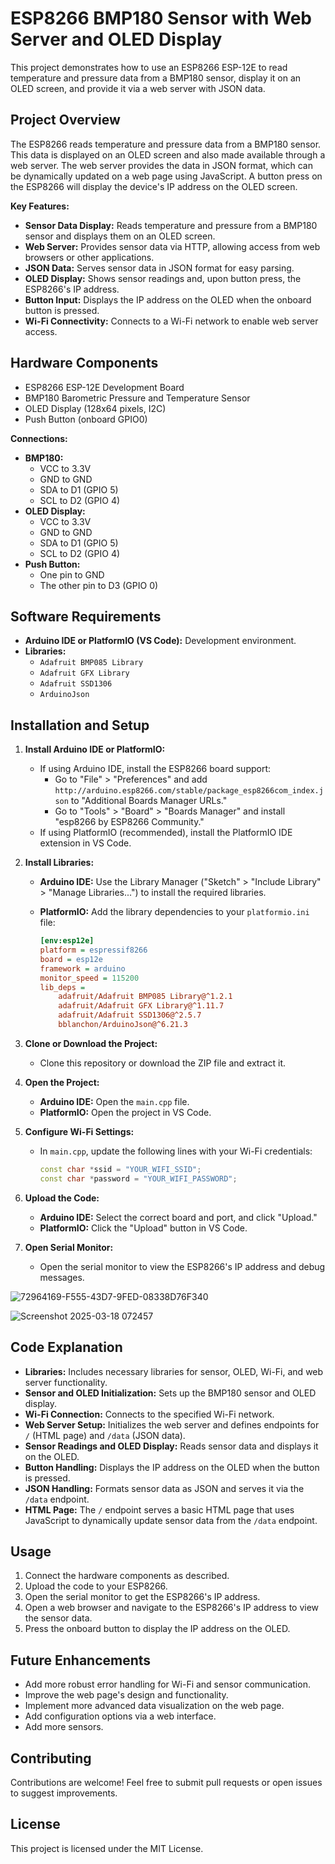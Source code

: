 # ESP8266 BMP180 Sensor with Web Server and OLED Display

This project demonstrates how to use an ESP8266 ESP-12E to read temperature and pressure data from a BMP180 sensor, display it on an OLED screen, and provide it via a web server with JSON data.

## Project Overview

The ESP8266 reads temperature and pressure data from a BMP180 sensor. This data is displayed on an OLED screen and also made available through a web server. The web server provides the data in JSON format, which can be dynamically updated on a web page using JavaScript. A button press on the ESP8266 will display the device's IP address on the OLED screen.

**Key Features:**

* **Sensor Data Display:** Reads temperature and pressure from a BMP180 sensor and displays them on an OLED screen.
* **Web Server:** Provides sensor data via HTTP, allowing access from web browsers or other applications.
* **JSON Data:** Serves sensor data in JSON format for easy parsing.
* **OLED Display:** Shows sensor readings and, upon button press, the ESP8266's IP address.
* **Button Input:** Displays the IP address on the OLED when the onboard button is pressed.
* **Wi-Fi Connectivity:** Connects to a Wi-Fi network to enable web server access.

## Hardware Components

* ESP8266 ESP-12E Development Board
* BMP180 Barometric Pressure and Temperature Sensor
* OLED Display (128x64 pixels, I2C)
* Push Button (onboard GPIO0)

**Connections:**

* **BMP180:**
    * VCC to 3.3V
    * GND to GND
    * SDA to D1 (GPIO 5)
    * SCL to D2 (GPIO 4)
* **OLED Display:**
    * VCC to 3.3V
    * GND to GND
    * SDA to D1 (GPIO 5)
    * SCL to D2 (GPIO 4)
* **Push Button:**
    * One pin to GND
    * The other pin to D3 (GPIO 0)

## Software Requirements

* **Arduino IDE or PlatformIO (VS Code):** Development environment.
* **Libraries:**
    * `Adafruit BMP085 Library`
    * `Adafruit GFX Library`
    * `Adafruit SSD1306`
    * `ArduinoJson`

## Installation and Setup

1.  **Install Arduino IDE or PlatformIO:**
    * If using Arduino IDE, install the ESP8266 board support:
        * Go to "File" > "Preferences" and add `http://arduino.esp8266.com/stable/package_esp8266com_index.json` to "Additional Boards Manager URLs."
        * Go to "Tools" > "Board" > "Boards Manager" and install "esp8266 by ESP8266 Community."
    * If using PlatformIO (recommended), install the PlatformIO IDE extension in VS Code.
2.  **Install Libraries:**
    * **Arduino IDE:** Use the Library Manager ("Sketch" > "Include Library" > "Manage Libraries...") to install the required libraries.
    * **PlatformIO:** Add the library dependencies to your `platformio.ini` file:

        ```ini
        [env:esp12e]
        platform = espressif8266
        board = esp12e
        framework = arduino
        monitor_speed = 115200
        lib_deps =
            adafruit/Adafruit BMP085 Library@^1.2.1
            adafruit/Adafruit GFX Library@^1.11.7
            adafruit/Adafruit SSD1306@^2.5.7
            bblanchon/ArduinoJson@^6.21.3
        ```

3.  **Clone or Download the Project:**
    * Clone this repository or download the ZIP file and extract it.
4.  **Open the Project:**
    * **Arduino IDE:** Open the `main.cpp` file.
    * **PlatformIO:** Open the project in VS Code.
5.  **Configure Wi-Fi Settings:**
    * In `main.cpp`, update the following lines with your Wi-Fi credentials:

        ```cpp
        const char *ssid = "YOUR_WIFI_SSID";
        const char *password = "YOUR_WIFI_PASSWORD";
        ```

6.  **Upload the Code:**
    * **Arduino IDE:** Select the correct board and port, and click "Upload."
    * **PlatformIO:** Click the "Upload" button in VS Code.
7.  **Open Serial Monitor:**
    * Open the serial monitor to view the ESP8266's IP address and debug messages.

![72964169-F555-43D7-9FED-08338D76F340](https://github.com/user-attachments/assets/96adb68f-32a9-45a2-b670-37f31d524bfa)

![Screenshot 2025-03-18 072457](https://github.com/user-attachments/assets/08f5867c-f496-4e2a-8b2c-1d8145b65874)


## Code Explanation

* **Libraries:** Includes necessary libraries for sensor, OLED, Wi-Fi, and web server functionality.
* **Sensor and OLED Initialization:** Sets up the BMP180 sensor and OLED display.
* **Wi-Fi Connection:** Connects to the specified Wi-Fi network.
* **Web Server Setup:** Initializes the web server and defines endpoints for `/` (HTML page) and `/data` (JSON data).
* **Sensor Readings and OLED Display:** Reads sensor data and displays it on the OLED.
* **Button Handling:** Displays the IP address on the OLED when the button is pressed.
* **JSON Handling:** Formats sensor data as JSON and serves it via the `/data` endpoint.
* **HTML Page:** The `/` endpoint serves a basic HTML page that uses JavaScript to dynamically update sensor data from the `/data` endpoint.

## Usage

1.  Connect the hardware components as described.
2.  Upload the code to your ESP8266.
3.  Open the serial monitor to get the ESP8266's IP address.
4.  Open a web browser and navigate to the ESP8266's IP address to view the sensor data.
5.  Press the onboard button to display the IP address on the OLED.

## Future Enhancements

* Add more robust error handling for Wi-Fi and sensor communication.
* Improve the web page's design and functionality.
* Implement more advanced data visualization on the web page.
* Add configuration options via a web interface.
* Add more sensors.

## Contributing

Contributions are welcome! Feel free to submit pull requests or open issues to suggest improvements.

## License

This project is licensed under the MIT License.

